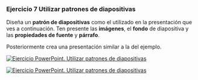 
### Ejercicio 7  Utilizar patrones de diapositivas

Diseña un **patrón de diapositivas** como el utilizado en la presentación que ves a continuación. Ten presente las **imágenes**, el **fondo** de diapositiva y las **propiedades de fuente** y **párrafo**.

Posteriormente crea una presentación similar a la del ejemplo.

[![Ejercicio PowerPoint. Utilizar patrones de diapositivas](https://pruebas.teformas.com/wp-content/uploads/2019/10/Diapositiva1-2-300x225.jpg "Ejercicio PowerPoint. Utilizar patrones de diapositivas")](http://pruebas.teformas.com/wp-content/uploads/2019/10/Diapositiva1-2.jpg)

[![Ejercicio PowerPoint. Utilizar patrones de diapositivas](https://pruebas.teformas.com/wp-content/uploads/2019/10/Diapositiva2-2-300x225.jpg "Ejercicio PowerPoint. Utilizar patrones de diapositivas")](http://pruebas.teformas.com/wp-content/uploads/2019/10/Diapositiva2-2.jpg)

<!--stackedit_data:
eyJoaXN0b3J5IjpbLTQ5MjAzMTc1OF19
-->